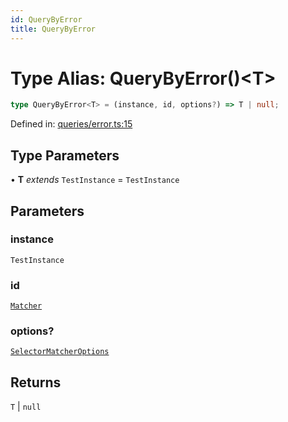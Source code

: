 ```yaml
---
id: QueryByError
title: QueryByError
---
```


<!-- DO NOT EDIT: this page is autogenerated from the type comments -->

# Type Alias: QueryByError()\<T\>

```ts
type QueryByError<T> = (instance, id, options?) => T | null;
```

Defined in: [queries/error.ts:15](https://github.com/crutchcorn/cli-testing-library/blob/main/packages/cli-testing-library/src/queries/error.ts#L15)

## Type Parameters

• **T** *extends* `TestInstance` = `TestInstance`

## Parameters

### instance

`TestInstance`

### id

[`Matcher`](../../../type-aliases/matcher.md)

### options?

[`SelectorMatcherOptions`](../../../interfaces/selectormatcheroptions.md)

## Returns

`T` \| `null`
